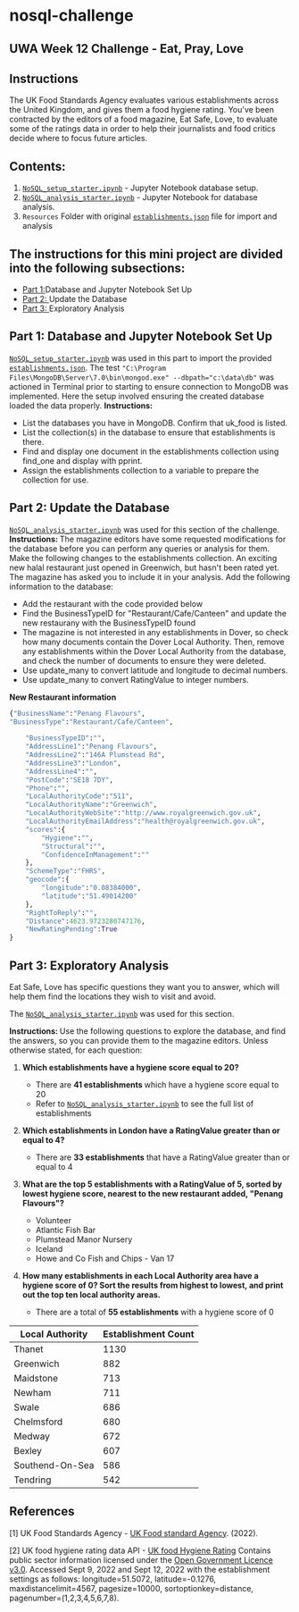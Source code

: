 # nosql-challenge
## UWA Week 12 Challenge - Eat, Pray, Love 

## Instructions
The UK Food Standards Agency evaluates various establishments across the United Kingdom, and gives them a food hygiene rating. You've been contracted by the editors of a food magazine, Eat Safe, Love, to evaluate some of the ratings data in order to help their journalists and food critics decide where to focus future articles.

## Contents:  
1. [`NoSQL_setup_starter.ipynb`](https://github.com/jflengkong/nosql-challenge/blob/main/NoSQL_setup_starter.ipynb) - Jupyter Notebook database setup.
2. [`NoSQL_analysis_starter.ipynb`](https://github.com/jflengkong/nosql-challenge/blob/main/NoSQL_analysis_starter.ipynb) - Jupyter Notebook for database analysis.
3. `Resources` Folder with original [`establishments.json`](https://github.com/jflengkong/nosql-challenge/blob/main/Resources/establishments.json) file for import and analysis

## The instructions for this mini project are divided into the following subsections:
- [Part 1:](https://github.com/jflengkong/Crowdfunding_ETL_Grp_1/tree/main#Part-1-Create-the-Category-and-Subcategory-DataFrames)Database and Jupyter Notebook Set Up 
- [Part 2: ](https://github.com/jflengkong/Crowdfunding_ETL_Grp_1/tree/main#Part-2-Create-the-Campaign-DataFrame)Update the Database
- [Part 3: ](https://github.com/jflengkong/Crowdfunding_ETL_Grp_1/tree/main#Part-3-Create-the-Crowdfunding-Database)Exploratory Analysis

## Part 1: Database and Jupyter Notebook Set Up
 [`NoSQL_setup_starter.ipynb`](https://github.com/jflengkong/nosql-challenge/blob/main/NoSQL_setup_starter.ipynb) was used in this part to import the provided [`establishments.json`](https://github.com/jflengkong/nosql-challenge/blob/main/Resources/establishments.json). The test `"C:\Program Files\MongoDB\Server\7.0\bin\mongod.exe" --dbpath="c:\data\db"` was actioned in Terminal prior to starting to ensure connection to MongoDB was implemented. Here the setup involved ensuring the created database loaded the data properly. 
<b> Instructions: </b> 
- List the databases you have in MongoDB. Confirm that uk_food is listed.
- List the collection(s) in the database to ensure that establishments is there.
- Find and display one document in the establishments collection using find_one and display with pprint.
- Assign the establishments collection to a variable to prepare the collection for use.

## Part 2: Update the Database
[`NoSQL_analysis_starter.ipynb`](https://github.com/jflengkong/nosql-challenge/blob/main/NoSQL_analysis_starter.ipynb) was used for this section of the challenge.
<b>Instructions: </b> 
The magazine editors have some requested modifications for the database before you can perform any queries or analysis for them. Make the following changes to the establishments collection. 
An exciting new halal restaurant just opened in Greenwich, but hasn't been rated yet. The magazine has asked you to include it in your analysis. Add the following information to the database: 
- Add the restaurant with the code provided below
- Find the BusinessTypeID for "Restaurant/Cafe/Canteen" and update the new restaurany with the BusinessTypeID found
- The magazine is not interested in any establishments in Dover, so check how many documents contain the Dover Local Authority. Then, remove any establishments within the Dover Local Authority from the database, and check the number of documents to ensure they were deleted.
- Use update_many to convert latitude and longitude to decimal numbers.
- Use update_many to convert RatingValue to integer numbers.

<b> New Restaurant information </b> 

```python
{"BusinessName":"Penang Flavours",
"BusinessType":"Restaurant/Cafe/Canteen",
    
    "BusinessTypeID":"",
    "AddressLine1":"Penang Flavours",
    "AddressLine2":"146A Plumstead Rd",
    "AddressLine3":"London",
    "AddressLine4":"",
    "PostCode":"SE18 7DY",
    "Phone":"",
    "LocalAuthorityCode":"511",
    "LocalAuthorityName":"Greenwich",
    "LocalAuthorityWebSite":"http://www.royalgreenwich.gov.uk",
    "LocalAuthorityEmailAddress":"health@royalgreenwich.gov.uk",
    "scores":{
        "Hygiene":"",
        "Structural":"",
        "ConfidenceInManagement":""
    },
    "SchemeType":"FHRS",
    "geocode":{
        "longitude":"0.08384000",
        "latitude":"51.49014200"
    },
    "RightToReply":"",
    "Distance":4623.9723280747176,
    "NewRatingPending":True
}
``` 

## Part 3: Exploratory Analysis 
Eat Safe, Love has specific questions they want you to answer, which will help them find the locations they wish to visit and avoid.

The [`NoSQL_analysis_starter.ipynb`](https://github.com/jflengkong/nosql-challenge/blob/main/NoSQL_analysis_starter.ipynb) was used for this section. 

<b> Instructions: </b> 
Use the following questions to explore the database, and find the answers, so you can provide them to the magazine editors. 
Unless otherwise stated, for each question:

1. <b> Which establishments have a hygiene score equal to 20? </b> 
    - There are <b> 41 establishments </b> which have a hygiene score equal to 20
    - Refer to [`NoSQL_analysis_starter.ipynb`](https://github.com/jflengkong/nosql-challenge/blob/main/NoSQL_analysis_starter.ipynb) to see the full list of establishments
    
2. <b> Which establishments in London have a RatingValue greater than or equal to 4? </b> 
    - There are <b>33 establishments</b> that have a RatingValue greater than or equal to 4 

5. <b>What are the top 5 establishments with a RatingValue of 5, sorted by lowest hygiene score, nearest to the new restaurant added, "Penang Flavours"?</b>
    - Volunteer
    - Atlantic Fish Bar
    - Plumstead Manor Nursery
    - Iceland
    - Howe and Co Fish and Chips - Van 17
    
7. <b>How many establishments in each Local Authority area have a hygiene score of 0? Sort the results from highest to lowest, and print out the top ten local authority areas.</b>
   - There are a total of <b>55 establishments</b> with a hygiene score of 0

| Local Authority | Establishment Count |
|-----------------|---------------------|
| Thanet          | 1130                |
| Greenwich       | 882                 |
| Maidstone       | 713                 |
| Newham          | 711                 |
| Swale           | 686                 |
| Chelmsford      | 680                 |
| Medway          | 672                 |
| Bexley          | 607                 |
| Southend-On-Sea | 586                 |
| Tendring        | 542                 |


## References 
[1] UK Food Standards Agency - [UK Food standard Agency](https://www.food.gov.uk/). (2022).

[2] UK food hygiene rating data API - [UK food Hygiene Rating](https://ratings.food.gov.uk/open-data/en-GBLinks) Contains public sector information licensed under the [Open Government Licence v3.0](https://www.nationalarchives.gov.uk/doc/open-government-licence/version/3/). Accessed Sept 9, 2022 and Sept 12, 2022 with the establishment settings as follows: longitude=51.5072, latitude=-0.1276, maxdistancelimit=4567, pagesize=10000, sortoptionkey=distance, pagenumber=(1,2,3,4,5,6,7,8). 
